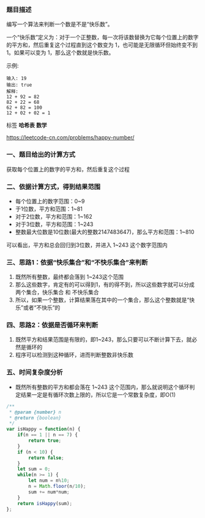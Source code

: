 
### 题目描述

编写一个算法来判断一个数是不是“快乐数”。

一个“快乐数”定义为：对于一个正整数，每一次将该数替换为它每个位置上的数字的平方和，然后重复这个过程直到这个数变为 1，也可能是无限循环但始终变不到 1。如果可以变为 1，那么这个数就是快乐数。

示例: 
```
输入: 19
输出: true
解释: 
12 + 92 = 82
82 + 22 = 68
62 + 82 = 100
12 + 02 + 02 = 1
```

标签 **哈希表** **数学**

https://leetcode-cn.com/problems/happy-number/


### 一、题目给出的计算方式

获取每个位置上的数字的平方和，然后重复这个过程

### 二、依据计算方式，得到结果范围

- 每个位置上的数字范围：0~9
- 于1位数，平方和范围：1~81
- 对于2位数，平方和范围：1~162
- 对于3位数，平方和范围：1~243
- 整数最大位数是10位数(最大的整数2147483647)，那么平方和范围：1~810

可以看出，平方和总会回归到3位数，并进入 1~243 这个数字范围内

### 三、思路1：依据“快乐集合”和“不快乐集合”来判断
1. 既然所有整数，最终都会落到 1~243这个范围
2. 那么这些数字，肯定有的可以得到1，有的得不到，所以这些数字就可以分成两个集合，快乐集合 和 不快乐集合
3. 所以，如果一个整数，计算结果落在其中的一个集合，那么这个整数就是“快乐”或者“不快乐”的

### 四、思路2：依据是否循环来判断
1. 既然平方和结果范围是有限的，即1~243，那么只要可以不断计算下去，就必然是循环的
2. 程序可以检测到这种循环，进而判断整数非快乐数

### 五、时间复杂度分析
- 既然所有整数的平方和都会落在 1~243 这个范围内，那么就说明这个循环判定结果一定是有循环次数上限的，所以它是一个常数复杂度，即O(1)

```js
/**
 * @param {number} n
 * @return {boolean}
 */
var isHappy = function(n) {
    if(n == 1 || n == 7) {
        return true;
    }
    if (n < 10) {
        return false;
    }
    let sum = 0;
    while(n >= 1) {
        let num = n%10;
        n = Math.floor(n/10);
        sum += num*num;
    }
    return isHappy(sum);
};
```

